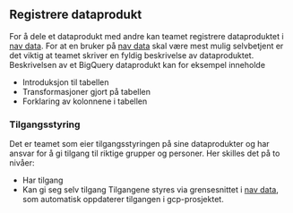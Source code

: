 ## Registrere dataprodukt

For å dele et dataprodukt med andre kan teamet registrere dataproduktet i [nav data](data.intern.nav.no).
For at en bruker på [nav data](data.intern.nav.no) skal være mest mulig selvbetjent er det viktig at teamet skriver en fyldig beskrivelse av dataproduktet. 
Beskrivelsen av et BigQuery dataprodukt kan for eksempel inneholde
- Introduksjon til tabellen
- Transformasjoner gjort på tabellen
- Forklaring av kolonnene i tabellen

### Tilgangsstyring

Det er teamet som eier tilgangsstyringen på sine dataprodukter og har ansvar for å gi tilgang til riktige grupper og personer.
Her skilles det på to nivåer:
- Har tilgang
- Kan gi seg selv tilgang
Tilgangene styres via grensesnittet i [nav data](data.intern.nav.no), som automatisk oppdaterer tilgangen i gcp-prosjektet.